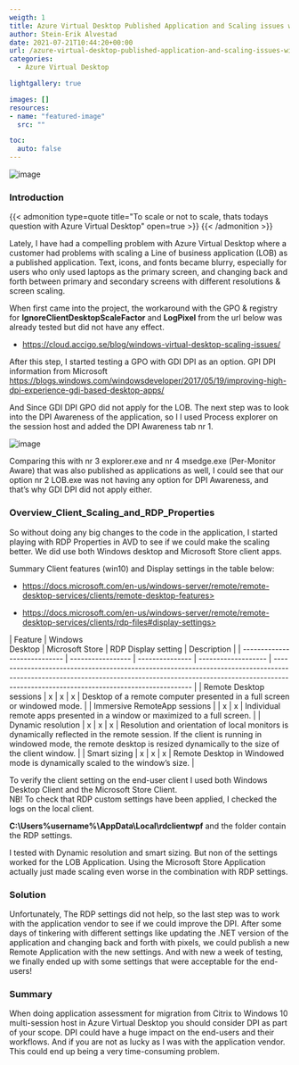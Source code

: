 ```yaml
---
weigth: 1
title: Azure Virtual Desktop Published Application and Scaling issues with DPI
author: Stein-Erik Alvestad
date: 2021-07-21T10:44:20+00:00
url: /azure-virtual-desktop-published-application-and-scaling-issues-with-dpi/
categories:
  - Azure Virtual Desktop

lightgallery: true

images: []
resources:
- name: "featured-image"
  src: ""

toc:
  auto: false
---
```


![image](/wp-content/uploads/2021/07/michael-maasen-AkYGy_ymFqo-unsplash-1024x660.jpg)



### Introduction


{{< admonition type=quote title="To scale or not to scale, thats todays question with Azure Virtual Desktop" open=true >}}
{{< /admonition >}}
    



Lately, I have had a compelling problem with Azure Virtual Desktop where a customer had problems with scaling a Line of business application (LOB) as a published application. Text, icons, and fonts became blurry, especially for users who only used laptops as the primary screen, and changing back and forth between primary and secondary screens with different resolutions & screen scaling. 

When first came into the project, the workaround with the GPO & registry for **IgnoreClientDesktopScaleFactor** and **LogPixel** from the url below was already tested but did not have any effect.

* https://cloud.accigo.se/blog/windows-virtual-desktop-scaling-issues/

After this step, I started testing a GPO with GDI DPI as an option. GPI DPI information from Microsoft <https://blogs.windows.com/windowsdeveloper/2017/05/19/improving-high-dpi-experience-gdi-based-desktop-apps/>

And Since GDI DPI GPO did not apply for the LOB. The next step was to look into the DPI Awareness of the application, so I l used Process explorer on the session host and added the DPI Awareness tab nr 1.

![image](/wp-content/uploads/2021/07/image-5-1024x297.png)

Comparing this with nr 3 explorer.exe and nr 4 msedge.exe (Per-Monitor Aware) that was also published as applications as well, I could see that our option nr 2 LOB.exe was not having any option for DPI Awareness, and that&#8217;s why GDI DPI did not apply either. 

### Overview_Client_Scaling_and_RDP_Properties

So without doing any big changes to the code in the application, I started playing with RDP Properties in AVD to see if we could make the scaling better. We did use both Windows desktop and Microsoft Store client apps. 

Summary Client features (win10) and Display settings in the table below:  

* https://docs.microsoft.com/en-us/windows-server/remote/remote-desktop-services/clients/remote-desktop-features>

* https://docs.microsoft.com/en-us/windows-server/remote/remote-desktop-services/clients/rdp-files#display-settings><figure class="wp-block-table is-style-regular">

| Feature                      | Windows  
Desktop | Microsoft Store | RDP Display setting | Description                                                                                                                                                                                                         |
| ---------------------------- | ----------------- | --------------- | ------------------- | ------------------------------------------------------------------------------------------------------------------------------------------------------------------------------------------------------------------- |
| Remote Desktop sessions      | x                 | x               | x                   | Desktop of a remote computer presented in a full screen or windowed mode.                                                                                                                                           |
| Immersive RemoteApp sessions |                   | x               | x                   | Individual remote apps presented in a window or maximized to a full screen.                                                                                                                                         |
| Dynamic resolution           | x                 | x               | x                   | Resolution and orientation of local monitors is dynamically reflected in the remote session. If the client is running in windowed mode, the remote desktop is resized dynamically to the size of the client window. |
| Smart sizing                 | x                 | x               | x                   | Remote Desktop in Windowed mode is dynamically scaled to the window&#8217;s size.                                                                                                                                   |</figure> 

To verify the client setting on the end-user client I used both Windows Desktop Client and the Microsoft Store Client.  
NB! To check that RDP custom settings have been applied, I checked the logs on the local client.

**C:\Users\%username%\AppData\Local\rdclientwpf** and the folder contain the RDP settings.

I tested with Dynamic resolution and smart sizing. But non of the settings worked for the LOB Application. Using the Microsoft Store Application actually just made scaling even worse in the combination with RDP settings.  


### Solution

Unfortunately, The RDP settings did not help, so the last step was to work with the application vendor to see if we could improve the DPI. After some days of tinkering with different settings like updating the .NET version of the application and changing back and forth with pixels, we could publish a new Remote Application with the new settings. And with new a week of testing, we finally ended up with some settings that were acceptable for the end-users! 

### Summary

When doing application assessment for migration from Citrix to Windows 10 multi-session host in Azure Virtual Desktop you should consider DPI as part of your scope. DPI could have a huge impact on the end-users and their workflows. And if you are not as lucky as I was with the application vendor. This could end up being a very time-consuming problem.